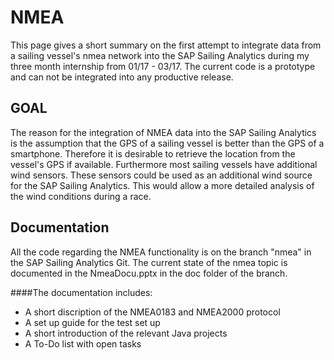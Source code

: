 # NMEA
This page gives a short summary on the first attempt to integrate data from a sailing vessel's nmea network into the SAP Sailing Analytics during my three month internship from 01/17 - 03/17. The current code is a prototype and can not be integrated into any productive release.

## GOAL
The reason for the integration of NMEA data into the SAP Sailing Analytics is the assumption that the GPS of a sailing vessel is better than the GPS of a smartphone. Therefore it is desirable to retrieve the location from the vessel's GPS if available. Furthermore most sailing vessels have additional wind sensors. These sensors could be used as an additional wind source for the SAP Sailing Analytics. This would allow a more detailed analysis of the wind conditions during a race.

## Documentation
All the code regarding the NMEA functionality is on the branch "nmea" in the SAP Sailing Analytics Git. The current state of the nmea topic is documented in the NmeaDocu.pptx in the doc folder of the branch.
 
####The documentation includes:
 * A short discription of the NMEA0183 and NMEA2000 protocol
 * A set up guide for the test set up 
 * A short introduction of the relevant Java projects 
 * A To-Do list with open tasks